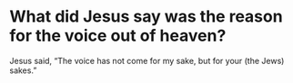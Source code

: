 # What did Jesus say was the reason for the voice out of heaven?

Jesus said, “The voice has not come for my sake, but for your (the Jews) sakes.”
